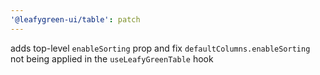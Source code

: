 ```yaml
---
'@leafygreen-ui/table': patch
---
```


adds top-level `enableSorting` prop and fix `defaultColumns.enableSorting` not being applied in the `useLeafyGreenTable` hook
